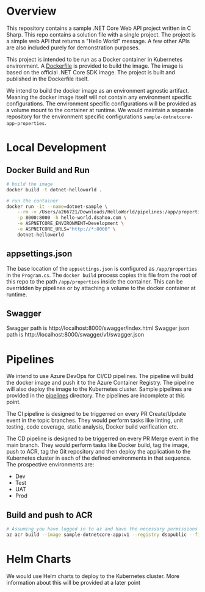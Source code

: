 # Overview

This repository contains a sample .NET Core Web API project written in C Sharp. This repo contains a solution file with a single project. The project is a simple web API that returns a "Hello World" message. A few other APIs are also included purely for demonstration purposes.

This project is intended to be run as a Docker container in Kubernetes environment. A [Dockerfile](./Dockerfile) is provided to build the image. The image is based on the official .NET Core SDK image. The project is built and published in the Dockerfile itself.

We intend to build the docker image as an environment agnostic artifact. Meaning the docker image itself will not contain any environment specific configurations. The environment specific configurations will be provided as a volume mount to the container at runtime. We would maintain a separate repository for the environment specific configurations `sample-dotnetcore-app-properties`.

# Local Development

## Docker Build and Run

```bash
# build the image
docker build -t dotnet-helloworld .

# run the container
docker run -it --name=dotnet-sample \
    --rm -v /Users/a266721/Downloads/HelloWorld/pipelines:/app/properties \
    -p 8000:8000 -h hello-world.dsahoo.com \
    -e ASPNETCORE_ENVIRONMENT=Development \
    -e ASPNETCORE_URLS="http://*:8000" \
    dotnet-helloworld
```

## appsettings.json

The base location of the `appsettings.json` is configured as `/app/properties` in the `Program.cs`. The `docker build` process copies this file from the root of this repo to the path `/app/properties` inside the container. This can be overridden by pipelines
or by attaching a volume to the docker container at runtime.

## Swagger

Swagger path is http://localhost:8000/swagger/index.html
Swagger json path is http://localhost:8000/swagger/v1/swagger.json

# Pipelines

We intend to use Azure DevOps for CI/CD pipelines. The pipeline will build the docker image and push it to the Azure Container Registry. The pipeline will also deploy the image to the Kubernetes cluster. Sample pipelines are provided in the [pipelines](./pipelines/) directory. The pipelines are incomplete at this point.

The CI pipeline is designed to be triggerred on every PR Create/Update event in the topic branches. They would perform tasks like linting, unit testing, code coverage, static analysis, Docker build verification etc.

The CD pipeline is designed to be triggerred on every PR Merge event in the main branch. They would perform tasks like Docker build, tag the image, push to ACR, tag the Git repository and then deploy the application to the Kubernetes cluster in each of the defined environments in that sequence. The prospective environments are:
- Dev
- Test
- UAT
- Prod

## Build and push to ACR

```bash
# Assuming you have logged in to az and have the necessary permissions
az acr build --image sample-dotnetcore-app:v1 --registry dsopublic --file Dockerfile .
```

# Helm Charts
We would use Helm charts to deploy to the Kubernetes cluster. More information about this will be provided at a later point